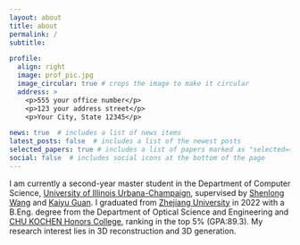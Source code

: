 ```yaml
---
layout: about
title: about
permalink: /
subtitle: 

profile:
  align: right
  image: prof_pic.jpg
  image_circular: true # crops the image to make it circular
  address: >
    <p>555 your office number</p>
    <p>123 your address street</p>
    <p>Your City, State 12345</p>

news: true  # includes a list of news items
latest_posts: false  # includes a list of the newest posts
selected_papers: true # includes a list of papers marked as "selected={true}"
social: false  # includes social icons at the bottom of the page
---
```


I am currently a second-year master student in the Department of Computer Science, [University of Illinois Urbana-Champaign](https://illinois.edu/), supervised by [Shenlong Wang](https://shenlong.web.illinois.edu/) and [Kaiyu Guan](http://faculty.nres.illinois.edu/~kaiyuguan/). I graduated from [Zhejiang University](https://www.zju.edu.cn/english/) in 2022 with a B.Eng. degree from the Department of Optical Science and Engineering and [CHU KOCHEN Honors College](http://ckc.zju.edu.cn/), ranking in the top 5% (GPA:89.3). My research interest lies in 3D reconstruction and 3D generation.
